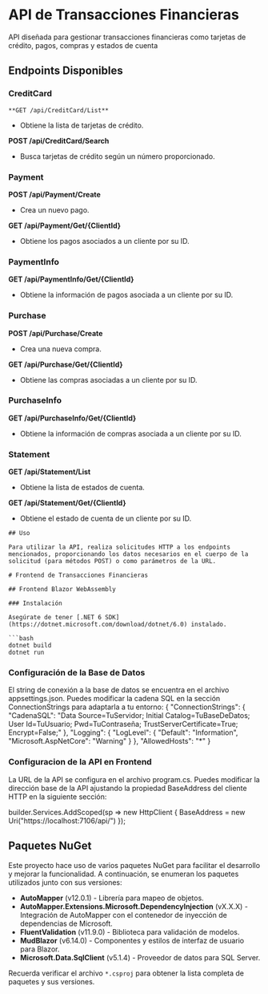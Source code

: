 # API de Transacciones Financieras

API diseñada para gestionar transacciones financieras como tarjetas de crédito, pagos, compras y estados de cuenta

## Endpoints Disponibles

### CreditCard

```**GET /api/CreditCard/List**```
- Obtiene la lista de tarjetas de crédito.

**POST /api/CreditCard/Search**
- Busca tarjetas de crédito según un número proporcionado.

### Payment

**POST /api/Payment/Create**
- Crea un nuevo pago.

**GET /api/Payment/Get/{ClientId}**
- Obtiene los pagos asociados a un cliente por su ID.

### PaymentInfo

**GET /api/PaymentInfo/Get/{ClientId}**
- Obtiene la información de pagos asociada a un cliente por su ID.

### Purchase

**POST /api/Purchase/Create**
- Crea una nueva compra.

**GET /api/Purchase/Get/{ClientId}**
- Obtiene las compras asociadas a un cliente por su ID.

### PurchaseInfo

**GET /api/PurchaseInfo/Get/{ClientId}**
- Obtiene la información de compras asociada a un cliente por su ID.

### Statement

**GET /api/Statement/List**
- Obtiene la lista de estados de cuenta.

**GET /api/Statement/Get/{ClientId}**
- Obtiene el estado de cuenta de un cliente por su ID.
```
## Uso

Para utilizar la API, realiza solicitudes HTTP a los endpoints mencionados, proporcionando los datos necesarios en el cuerpo de la solicitud (para métodos POST) o como parámetros de la URL.

# Frontend de Transacciones Financieras

## Frontend Blazor WebAssembly

### Instalación

Asegúrate de tener [.NET 6 SDK](https://dotnet.microsoft.com/download/dotnet/6.0) instalado.

```bash
dotnet build
dotnet run
```
### Configuración de la Base de Datos
El string de conexión a la base de datos se encuentra en el archivo appsettings.json. Puedes modificar la cadena SQL en la sección ConnectionStrings para adaptarla a tu entorno:
{
  "ConnectionStrings": {
    "CadenaSQL": "Data Source=TuServidor; Initial Catalog=TuBaseDeDatos; User Id=TuUsuario; Pwd=TuContraseña; TrustServerCertificate=True; Encrypt=False;"
  },
  "Logging": {
    "LogLevel": {
      "Default": "Information",
      "Microsoft.AspNetCore": "Warning"
    }
  },
  "AllowedHosts": "*"
}
### Configuracion de la API en Frontend
La URL de la API se configura en el archivo program.cs. Puedes modificar la dirección base de la API ajustando la propiedad BaseAddress del cliente HTTP en la siguiente sección:

builder.Services.AddScoped(sp => new HttpClient { BaseAddress = new Uri("https://localhost:7106/api/") });

## Paquetes NuGet

Este proyecto hace uso de varios paquetes NuGet para facilitar el desarrollo y mejorar la funcionalidad. A continuación, se enumeran los paquetes utilizados junto con sus versiones:

- **AutoMapper** (v12.0.1) - Librería para mapeo de objetos.
- **AutoMapper.Extensions.Microsoft.DependencyInjection** (vX.X.X) - Integración de AutoMapper con el contenedor de inyección de dependencias de Microsoft.
- **FluentValidation** (v11.9.0) - Biblioteca para validación de modelos.
- **MudBlazor** (v6.14.0) - Componentes y estilos de interfaz de usuario para Blazor.
- **Microsoft.Data.SqlClient** (v5.1.4) - Proveedor de datos para SQL Server.

Recuerda verificar el archivo `*.csproj` para obtener la lista completa de paquetes y sus versiones.




